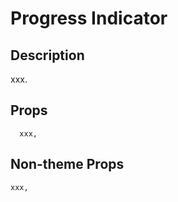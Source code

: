 # Progress Indicator

## Description

xxx.

## Props

```
  xxx,
  ```

  ## Non-theme Props

  ```
  xxx,
  ```
